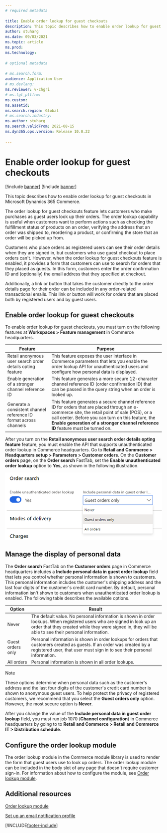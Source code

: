```yaml
---
# required metadata

title: Enable order lookup for guest checkouts
description: This topic describes how to enable order lookup for guest checkouts in Microsoft Dynamics 365 Commerce.
author: stuharg
ms.date: 09/03/2021
ms.topic: article
ms.prod: 
ms.technology: 

# optional metadata

# ms.search.form: 
audience: Application User
# ms.devlang: 
ms.reviewer: v-chgri
# ms.tgt_pltfrm: 
ms.custom: 
ms.assetid: 
ms.search.region: Global
# ms.search.industry: 
ms.author: stuharg
ms.search.validFrom: 2021-08-15
ms.dyn365.ops.version: Release 10.0.22

---
```


# Enable order lookup for guest checkouts

[!include [banner](includes/banner.md)]
[!include [banner](includes/preview-banner.md)]

This topic describes how to enable order lookup for guest checkouts in Microsoft Dynamics 365 Commerce.

The order lookup for guest checkouts feature lets customers who make purchases as guest users look up their orders. The order lookup capability is useful when customers want to perform actions such as checking the fulfillment status of products on an order, verifying the address that an order was shipped to, reordering a product, or confirming the store that an order will be picked up from.

Customers who place orders as registered users can see their order details when they are signed in, but customers who use guest checkout to place orders can't. However, when the order lookup for guest checkouts feature is enabled, it provides a form that customers can use to search for orders that they placed as guests. In this form, customers enter the order confirmation ID and (optionally) the email address that they specified at checkout.

Additionally, a link or button that takes the customer directly to the order details page for their order can be included in any order-related transactional emails. This link or button will work for orders that are placed both by registered users and by guest users.

## Enable order lookup for guest checkouts

To enable order lookup for guest checkouts, you must turn on the following features at **Workspaces \> Feature management** in Commerce headquarters.

| Feature | Purpose |
|---------|---------|
| Retail anonymous user search order details opting feature | This feature exposes the user interface in Commerce parameters that lets you enable the order lookup API for unauthenticated users and configure how personal data is displayed. |
| Enable generation of a stronger channel reference ID | This feature generates a more secure 12-character channel reference ID (order confirmation ID) that can be passed in the query string when an order is looked up. |
| Generate a consistent channel reference ID format across channels | This feature generates a secure channel reference ID for orders that are placed through an e-commerce site, the retail point of sale (POS), or a call center. Before you can turn on this feature, the **Enable generation of a stronger channel reference ID** feature must be turned on. |

After you turn on the **Retail anonymous user search order details opting feature** feature, you must enable the API that supports unauthenticated order lookup in Commerce headquarters. Go to **Retail and Commerce \> Headquarters setup \> Parameters \> Customer orders**. On the **Customer orders** page, on the **Order search** FastTab, set the **Enable unauthenticated order lookup** option to **Yes**, as shown in the following illustration.

![Enable unauthenticated order lookup option set to Yes in Commerce headquarters.](./media/OrderLookup_enable.PNG)

## Manage the display of personal data

The **Order search** FastTab on the **Customer orders** page in Commerce headquarters includes a **Include personal data in guest order lookup** field that lets you control whether personal information is shown to customers. This personal information includes the customer's shipping address and the last four digits of the customer's credit card number. By default, personal information isn't shown to customers when unauthenticated order lookup is enabled. The following table describes the available options.

| Option | Result |
|--------|--------|
| Never | The default value. No personal information is shown in order lookups. When registered users who are signed in look up an order that they created while they were signed in, they will be able to see their personal information. |
| Guest orders only | Personal information is shown in order lookups for orders that customers created as guests. If an order was created by a registered user, that user must sign in to see their personal information. |
| All orders | Personal information is shown in all order lookups. |

> [!NOTE]
> These options determine when personal data such as the customer's address and the last four digits of the customer's credit card number is shown to anonymous guest users. To help protect the privacy of registered customers, we recommend that you select the **Guest orders only** option. However, the most secure option is **Never**.

After you change the value of the **Include personal data in guest order lookup** field, you must run job 1070 (**Channel configuration**) in Commerce headquarters by going to to **Retail and Commerce \> Retail and Commerce IT \> Distribution schedule**.

## Configure the order lookup module

The order lookup module in the Commerce module library is used to render the form that guest users use to look up orders. The order lookup module can be included in the body slot of any page that doesn't require customer sign-in. For information about how to configure the module, see [Order lookup module](order-lookup-module.md).

## Additional resources

[Order lookup module](order-lookup-module.md)

[Set up an email notification profile](email-notification-profiles.md)

[!INCLUDE[footer-include](../includes/footer-banner.md)]
